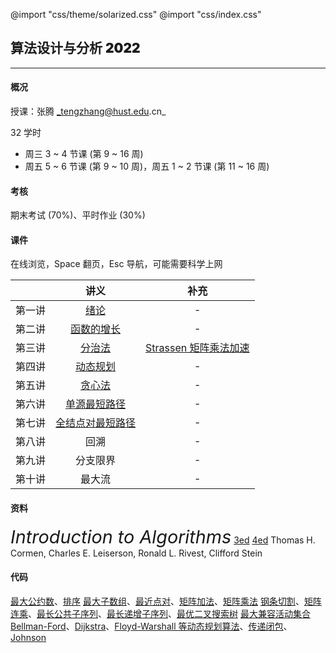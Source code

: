 @import "css/theme/solarized.css"
@import "css/index.css"

## 算法设计与分析 <span style="font-weight:900">2022</span>

---

#### 概况

授课：张腾 _tengzhang@hust.edu.cn_

32 学时

- 周三 3 ~ 4 节课 (第 9 ~ 16 周)
- 周五 5 ~ 6 节课 (第 9 ~ 10 周)，周五 1 ~ 2 节课 (第 11 ~ 16 周)

<div class="top-2"></div>

#### 考核

期末考试 (70%)、平时作业 (30%)

#### 课件

在线浏览，Space 翻页，Esc 导航，可能需要科学上网

<div class="threelines outline head-highlight">

|        |                讲义                |                         补充                         |
| :----: | :--------------------------------: | :--------------------------------------------------: |
| 第一讲 |       [绪论](slides/01.html)       |                          -                           |
| 第二讲 |    [函数的增长](slides/02.html)    |                          -                           |
| 第三讲 |      [分治法](slides/03.html)      | [Strassen 矩阵乘法加速](notes/Strassen/Strassen.pdf) |
| 第四讲 |     [动态规划](slides/04.html)     |                          -                           |
| 第五讲 |      [贪心法](slides/05.html)      |                          -                           |
| 第六讲 |   [单源最短路径](slides/06.html)   |                          -                           |
| 第七讲 | [全结点对最短路径](slides/07.html) |                          -                           |
| 第八讲 |                回溯                |                          -                           |
| 第九讲 |              分支限界              |                          -                           |
| 第十讲 |               最大流               |                          -                           |

</div>

#### 资料

<span style="font-size:1.8rem;font-style:italic">Introduction to Algorithms</span> [3ed](<books/Introduction%20to%20Algorithms%20(3ed)%20-%20Thomas%20H.%20Cormen,%20Charles%20E.%20Leiserson,%20Ronald%20L.%20Rivest,%20Clifford%20Stein.pdf>) [4ed](<books/Introduction%20to%20Algorithms%20(4ed)%20-%20Thomas%20H.%20Cormen,%20Charles%20E.%20Leiserson,%20Ronald%20L.%20Rivest,%20Clifford%20Stein.pdf>)
Thomas H. Cormen, Charles E. Leiserson, Ronald L. Rivest, Clifford Stein

#### 代码

[最大公约数](codes/gcd.ipynb)、[排序](codes/sorting.ipynb)
[最大子数组](codes/max-subarray.ipynb)、[最近点对](codes/closest-pair.ipynb)、[矩阵加法](codes/matrix-addition.ipynb)、[矩阵乘法](codes/matrix-multiply.ipynb)
[钢条切割](codes/cut-rod.ipynb)、[矩阵连乘](codes/matrix-chain.ipynb)、[最长公共子序列](codes/lcs.ipynb)、[最长递增子序列](codes/lis.ipynb)、[最优二叉搜索树](codes/optiaml-bst.ipynb)
[最大兼容活动集合](codes/activity-selector.ipynb)
[Bellman-Ford](codes/bellman-ford.ipynb)、[Dijkstra](codes/dijkstra.ipynb)、[Floyd-Warshall 等动态规划算法](codes/sp-all-dp.ipynb)、[传递闭包](codes/transitive-closure.ipynb)、[Johnson](codes/sp-all-johnson.ipynb)
